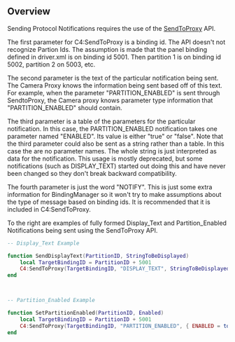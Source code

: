 ## Overview

Sending Protocol Notifications requires the use of the [SendToProxy][1] API. 

The first parameter for C4:SendToProxy is a binding id.  The API doesn't not recognize Partion Ids. The assumption is made that the panel binding defined in driver.xml is on binding id 5001. Then partition 1 is on binding id 5002, partition 2 on 5003, etc.

The second parameter is the text of the particular notification being sent. The Camera Proxy knows the information being sent based off of this text. For example, when the parameter "PARTITION\_ENABLED" is sent through SendtoProxy, the Camera proxy knows parameter type information that "PARTITION\_ENABLED" should contain.

The third parameter is a table of the parameters for the particular notification.  In this case, the PARTITION\_ENABLED notification takes one parameter named "ENABLED".  Its value is either "true" or "false". Note that the third parameter could also be sent as a string rather than a table.  In this case the are no parameter names.  The whole string is just interpreted as data for the notification.  This usage is mostly deprecated, but some notifications (such as DISPLAY\_TEXT) started out doing this and have never been changed so they don't break backward compatibility.

The fourth parameter is just the word "NOTIFY". This is just some extra information for BindingManager so it won't try to make assumptions about the type of message based on binding ids. It is recommended that it is included in C4:SendToProxy.

To the right are examples of fully formed Display\_Text and Partition\_Enabled Notifications being sent using the SendToProxy API.

```lua
-- Display_Text Example

function SendDisplayText(PartitionID, StringToBeDisplayed)
	local TargetBindingID = PartitionID + 5001
	C4:SendToProxy(TargetBindingID, "DISPLAY_TEXT", StringToBeDisplayed)
end



-- Partition_Enabled Example

function SetPartitionEnabled(PartitionID, Enabled)
	local TargetBindingID = PartitionID + 5001
	C4:SendToProxy(TargetBindingID, "PARTITION_ENABLED", { ENABLED = tostring(Enabled) }, "NOTIFY")
end
```

[1]:	https://control4.github.io/docs-driverworks-api/#sendtoproxy